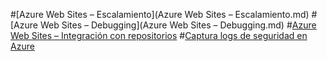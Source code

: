 ﻿#[Azure Web Sites – Escalamiento](Azure Web Sites – Escalamiento.md)
#[Azure Web Sites – Debugging](Azure Web Sites – Debugging.md)
#[Azure Web Sites – Integración con repositorios](Azure-Web-Sites_Integración-con-repositorios.md)
#[Captura logs de seguridad en Azure](Captura-logs-de-seguridad-en-Azure.md)
